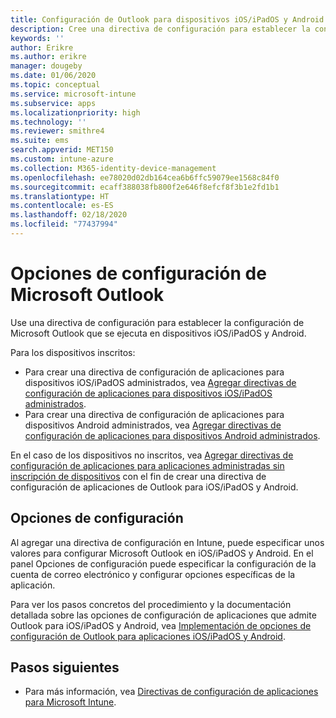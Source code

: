 ```yaml
---
title: Configuración de Outlook para dispositivos iOS/iPadOS y Android en Microsoft Intune
description: Cree una directiva de configuración para establecer la configuración de Microsoft Outlook que se ejecuta en dispositivos iOS/iPadOS y Android.
keywords: ''
author: Erikre
ms.author: erikre
manager: dougeby
ms.date: 01/06/2020
ms.topic: conceptual
ms.service: microsoft-intune
ms.subservice: apps
ms.localizationpriority: high
ms.technology: ''
ms.reviewer: smithre4
ms.suite: ems
search.appverid: MET150
ms.custom: intune-azure
ms.collection: M365-identity-device-management
ms.openlocfilehash: ee78020d02db164cea6b6ffc59079ee1568c84f0
ms.sourcegitcommit: ecaff388038fb800f2e646f8efcf8f3b1e2fd1b1
ms.translationtype: HT
ms.contentlocale: es-ES
ms.lasthandoff: 02/18/2020
ms.locfileid: "77437994"
---
```

# <a name="microsoft-outlook-configuration-settings"></a>Opciones de configuración de Microsoft Outlook 

Use una directiva de configuración para establecer la configuración de Microsoft Outlook que se ejecuta en dispositivos iOS/iPadOS y Android. 

Para los dispositivos inscritos:
- Para crear una directiva de configuración de aplicaciones para dispositivos iOS/iPadOS administrados, vea [Agregar directivas de configuración de aplicaciones para dispositivos iOS/iPadOS administrados](app-configuration-policies-use-ios.md). 
- Para crear una directiva de configuración de aplicaciones para dispositivos Android administrados, vea [Agregar directivas de configuración de aplicaciones para dispositivos Android administrados](app-configuration-policies-use-android.md). 

En el caso de los dispositivos no inscritos, vea [Agregar directivas de configuración de aplicaciones para aplicaciones administradas sin inscripción de dispositivos](app-configuration-policies-managed-app.md) con el fin de crear una directiva de configuración de aplicaciones de Outlook para iOS/iPadOS y Android.

## <a name="configuration-settings"></a>Opciones de configuración

Al agregar una directiva de configuración en Intune, puede especificar unos valores para configurar Microsoft Outlook en iOS/iPadOS y Android. En el panel Opciones de configuración puede especificar la configuración de la cuenta de correo electrónico y configurar opciones específicas de la aplicación.

Para ver los pasos concretos del procedimiento y la documentación detallada sobre las opciones de configuración de aplicaciones que admite Outlook para iOS/iPadOS y Android, vea [Implementación de opciones de configuración de Outlook para aplicaciones iOS/iPadOS y Android](https://docs.microsoft.com/exchange/clients-and-mobile-in-exchange-online/outlook-for-ios-and-android/outlook-for-ios-and-android-configuration-with-microsoft-intune).

## <a name="next-steps"></a>Pasos siguientes

- Para más información, vea [Directivas de configuración de aplicaciones para Microsoft Intune](app-configuration-policies-overview.md).
